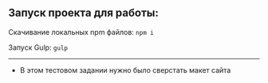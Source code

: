 ## Запуск проекта для работы:

Скачивание локальных npm файлов: 
`npm i`

Запуск Gulp: 
`gulp`

____
- В этом тестовом задании нужно было сверстать макет сайта

